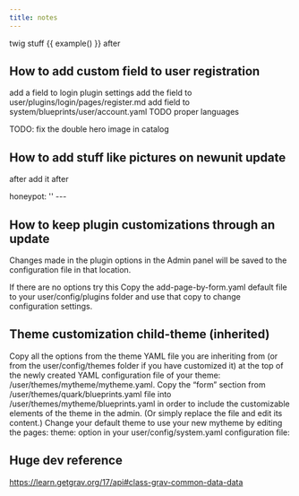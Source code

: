 ```yaml
---
title: notes
---
```


twig stuff {{ example() }} after

## How to add custom field to user registration
add a field to login plugin settings
add the field to user/plugins/login/pages/register.md
add field to system/blueprints/user/account.yaml
TODO proper languages

TODO: fix the double hero image in catalog

## How to add stuff like pictures on newunit update
after add it after

honeypot: ''
\---

## How to keep plugin customizations through an update
Changes made in the plugin options in the Admin panel will be saved to the configuration file in that location.

If there are no options try this
Copy the add-page-by-form.yaml default file to your user/config/plugins folder and use that copy to change configuration settings.

## Theme customization child-theme (inherited)
Copy all the options from the theme YAML file you are inheriting from (or from the user/config/themes folder if you have customized it) at the top of the newly created YAML configuration file of your theme: /user/themes/mytheme/mytheme.yaml.
Copy the “form” section from /user/themes/quark/blueprints.yaml file into /user/themes/mytheme/blueprints.yaml in order to include the customizable elements of the theme in the admin. (Or simply replace the file and edit its content.)
Change your default theme to use your new mytheme by editing the pages: theme: option in your user/config/system.yaml configuration file:

## Huge dev reference
https://learn.getgrav.org/17/api#class-grav-common-data-data
